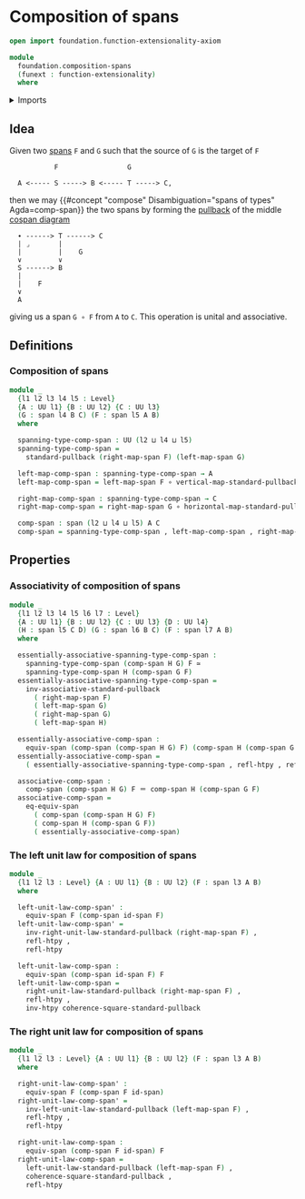 # Composition of spans

```agda
open import foundation.function-extensionality-axiom

module
  foundation.composition-spans
  (funext : function-extensionality)
  where
```

<details><summary>Imports</summary>

```agda
open import foundation.commuting-triangles-of-maps funext
open import foundation.dependent-pair-types
open import foundation.equivalences funext
open import foundation.equivalences funext-arrows
open import foundation.equivalences-spans funext
open import foundation.homotopies funext
open import foundation.identity-types funext
open import foundation.morphisms-arrows funext
open import foundation.morphisms-spans
open import foundation.pullbacks funext
open import foundation.spans
open import foundation.standard-pullbacks funext
open import foundation.type-arithmetic-standard-pullbacks funext
open import foundation.universe-levels

open import foundation-core.function-types
```

</details>

## Idea

Given two [spans](foundation.spans.md) `F` and `G` such that the source of `G`
is the target of `F`

```text
           F                 G

  A <----- S -----> B <----- T -----> C,
```

then we may
{{#concept "compose" Disambiguation="spans of types" Agda=comp-span}} the two
spans by forming the [pullback](foundation.standard-pullbacks.md) of the middle
[cospan diagram](foundation.cospan-diagrams.md)

```text
  ∙ ------> T ------> C
  | ⌟       |
  |         |    G
  ∨         ∨
  S ------> B
  |
  |    F
  ∨
  A
```

giving us a span `G ∘ F` from `A` to `C`. This operation is unital and
associative.

## Definitions

### Composition of spans

```agda
module _
  {l1 l2 l3 l4 l5 : Level}
  {A : UU l1} {B : UU l2} {C : UU l3}
  (G : span l4 B C) (F : span l5 A B)
  where

  spanning-type-comp-span : UU (l2 ⊔ l4 ⊔ l5)
  spanning-type-comp-span =
    standard-pullback (right-map-span F) (left-map-span G)

  left-map-comp-span : spanning-type-comp-span → A
  left-map-comp-span = left-map-span F ∘ vertical-map-standard-pullback

  right-map-comp-span : spanning-type-comp-span → C
  right-map-comp-span = right-map-span G ∘ horizontal-map-standard-pullback

  comp-span : span (l2 ⊔ l4 ⊔ l5) A C
  comp-span = spanning-type-comp-span , left-map-comp-span , right-map-comp-span
```

## Properties

### Associativity of composition of spans

```agda
module _
  {l1 l2 l3 l4 l5 l6 l7 : Level}
  {A : UU l1} {B : UU l2} {C : UU l3} {D : UU l4}
  (H : span l5 C D) (G : span l6 B C) (F : span l7 A B)
  where

  essentially-associative-spanning-type-comp-span :
    spanning-type-comp-span (comp-span H G) F ≃
    spanning-type-comp-span H (comp-span G F)
  essentially-associative-spanning-type-comp-span =
    inv-associative-standard-pullback
      ( right-map-span F)
      ( left-map-span G)
      ( right-map-span G)
      ( left-map-span H)

  essentially-associative-comp-span :
    equiv-span (comp-span (comp-span H G) F) (comp-span H (comp-span G F))
  essentially-associative-comp-span =
    ( essentially-associative-spanning-type-comp-span , refl-htpy , refl-htpy)

  associative-comp-span :
    comp-span (comp-span H G) F ＝ comp-span H (comp-span G F)
  associative-comp-span =
    eq-equiv-span
      ( comp-span (comp-span H G) F)
      ( comp-span H (comp-span G F))
      ( essentially-associative-comp-span)
```

### The left unit law for composition of spans

```agda
module _
  {l1 l2 l3 : Level} {A : UU l1} {B : UU l2} (F : span l3 A B)
  where

  left-unit-law-comp-span' :
    equiv-span F (comp-span id-span F)
  left-unit-law-comp-span' =
    inv-right-unit-law-standard-pullback (right-map-span F) ,
    refl-htpy ,
    refl-htpy

  left-unit-law-comp-span :
    equiv-span (comp-span id-span F) F
  left-unit-law-comp-span =
    right-unit-law-standard-pullback (right-map-span F) ,
    refl-htpy ,
    inv-htpy coherence-square-standard-pullback
```

### The right unit law for composition of spans

```agda
module _
  {l1 l2 l3 : Level} {A : UU l1} {B : UU l2} (F : span l3 A B)
  where

  right-unit-law-comp-span' :
    equiv-span F (comp-span F id-span)
  right-unit-law-comp-span' =
    inv-left-unit-law-standard-pullback (left-map-span F) ,
    refl-htpy ,
    refl-htpy

  right-unit-law-comp-span :
    equiv-span (comp-span F id-span) F
  right-unit-law-comp-span =
    left-unit-law-standard-pullback (left-map-span F) ,
    coherence-square-standard-pullback ,
    refl-htpy
```
